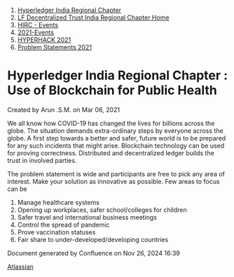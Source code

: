 1. [Hyperledger India Regional Chapter](index.html)
2. [LF Decentralized Trust India Regional Chapter Home](LF-Decentralized-Trust-India-Regional-Chapter-Home_19169282.html)
3. [HIRC - Events](HIRC---Events_19169346.html)
4. [2021-Events](2021-Events_19169651.html)
5. [HYPERHACK 2021](HYPERHACK-2021_19169656.html)
6. [Problem Statements 2021](Problem-Statements-2021_19169743.html)

# Hyperledger India Regional Chapter : Use of Blockchain for Public Health

Created by Arun .S.M. on Mar 06, 2021

We all know how COVID-19 has changed the lives for billions across the globe. The situation demands extra-ordinary steps by everyone across the globe. A first step towards a better and safer, future world is to be prepared for any such incidents that might arise. Blockchain technology can be used for proving correctness. Distributed and decentralized ledger builds the trust in involved parties.

The problem statement is wide and participants are free to pick any area of interest. Make your solution as innovative as possible. Few areas to focus can be

1. Manage healthcare systems
2. Opening up workplaces, safer school/colleges for children
3. Safer travel and international business meetings
4. Control the spread of pandemic
5. Prove vaccination statuses
6. Fair share to under-developed/developing countries

Document generated by Confluence on Nov 26, 2024 16:39

[Atlassian](http://www.atlassian.com/)

